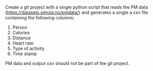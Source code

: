 Create a git project with a single python script that reads the PM data (https://datasets.simula.no/pmdata/) and generates a single a csv file containing the following columns:


1. Person
2. Calories
3. Distance
4. Heart rate
5. Type of activity
6. Time stamp


PM data and output csv should not be part of the git project.